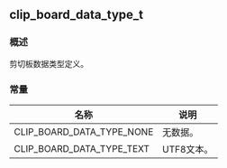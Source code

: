 ## clip\_board\_data\_type\_t
### 概述
 剪切板数据类型定义。
### 常量
<p id="clip_board_data_type_t_consts">

| 名称 | 说明 | 
| -------- | ------- | 
| CLIP\_BOARD\_DATA\_TYPE\_NONE | 无数据。 |
| CLIP\_BOARD\_DATA\_TYPE\_TEXT | UTF8文本。 |
